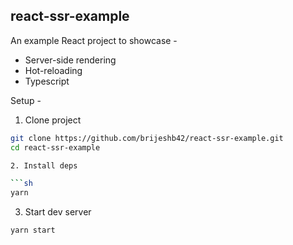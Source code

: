 ## react-ssr-example

An example React project to showcase -

* Server-side rendering
* Hot-reloading
* Typescript

Setup -

1. Clone project

```sh
git clone https://github.com/brijeshb42/react-ssr-example.git
cd react-ssr-example

2. Install deps

```sh
yarn
```

3. Start dev server
```sh
yarn start
```
